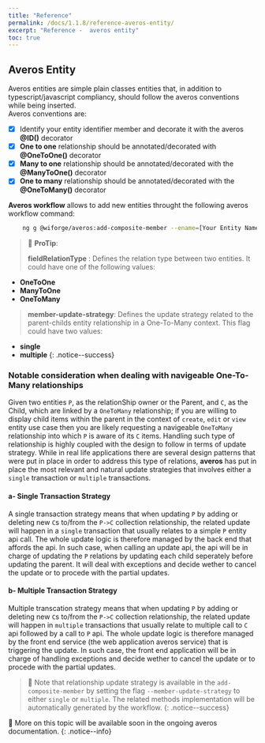 ```yaml
---
title: "Reference"
permalink: /docs/1.1.8/reference-averos-entity/
excerpt: "Reference -  averos entity"
toc: true
---
```


## **Averos Entity**


Averos entities are simple plain classes entities that, in addition to typescript/javascript compliancy, should follow the averos conventions while being inserted. <br/>
Averos conventions are: <br/>
- [X] Identify your entity identifier member and decorate it with the averos **@ID()** decorator
- [X] **One to one** relationship should be annotated/decorated with **@OneToOne()** decorator
- [X] **Many to one** relationship should be annotated/decorated with the **@ManyToOne()** decorator
- [X] **One to many** relationship should be annotated/decorated with the **@OneToMany()** decorator

**Averos workflow** allows to add new entities throught the following averos workflow command:

```bash
    ng g @wiforge/averos:add-composite-member --ename=[Your Entity Name] --fename=[your composite new member entity name] --fieldRelationType=[the relationship type] --member-update-strategy=[the update strategy]
```

> 🚩 **ProTip**: 
> 
> **fieldRelationType** : Defines the relation type between two entities. It could have one of the following values:
   - **OneToOne**
   - **ManyToOne**
   - **OneToMany**
>
> **member-update-strategy**: Defines the update strategy related to the parent-childs entity relationship in a One-To-Many context. This flag could have two values:
   - **single**
   - **multiple**
{: .notice--success}

### **Notable consideration when dealing with navigeable One-To-Many relationships**

Given two entities `P`, as the relationShip owner or the Parent, and `C`, as the Child, which are linked by a `OneToMany` relationship; if you are willing to display child items within the parent in the context of `create`, `edit` or `view` entity use case then you are likely requesting a navigeable `OneToMany` relationship into which `P` is aware of its `C` items.
Handling such type of relationship is highly coupled with the design to follow in terms of update strategy.
While in real life applications there are several design patterns that were put in place in order to address this type of relations, **averos** has put in place the most relevant and natural update strategies that involves either a `single` transaction or `multiple` transactions. 

#### **a- Single Transaction Strategy**

A single transaction strategy means that when updating `P` by adding or deleting new `C`s to/from the `P->C` collection relationship, the related update will happen in a `single` transaction that usually relates to a simple `P` entity api call. 
The whole update logic is therefore managed by the back end that affords the api.
In such case, when calling an update api, the api will be in charge of updating the `P` relations by updating each child seperately before updating the parent. It will deal with exceptions and decide wether to cancel the update or to procede with the partial updates.

#### **b- Multiple Transaction Strategy**

Multiple transcation strategy means that when updating `P` by adding or deleting new `C`s to/from the `P->C` collection relationship, the related update will happen in  `multiple` transactions that usually relate to multiple call to `C` api followed by a call to `P`  api.
The whole update logic is therefore managed by the front end service (the web application averos service) that is triggering the update.
In such case, the front end application will be in charge of handling exceptions and decide wether to cancel the update or to procede with the partial updates.


>🚩 Note that relationship update strategy is available in the `add-composite-member` by setting the flag `--member-update-strategy` to either `single` or `multiple`. The related methods implementation will be automatically generated by the workflow.
{: .notice--success}


📢 More on this topic will be available soon in the ongoing averos documentation.
{: .notice--info}